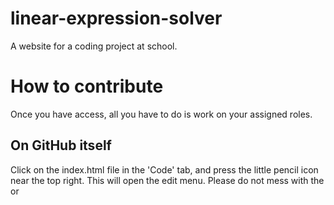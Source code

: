 # linear-expression-solver
A website for a coding project at school.

# How to contribute
Once you have access, all you have to do is work on your assigned roles.

## On GitHub itself
Click on the index.html file in the 'Code' tab, and press the little pencil icon near the top right. This will open the edit menu. Please do not mess with the <link> or <script> tags, as those link the Javascript and CSS. After editing, click on 'Commit Changes...' and add a short summary.

## In your own code editor (Visual Studio Code, Notepad++, etc.) (My preferred method)

Download [GitHub Desktop] (https://desktop.github.com/download). After that, click on the 'Code' *dropdown* in the 'Code' *tab*, where you can simply click 'Open in GitHub Desktop', and once it opens, click on 'Open in external editor' in the app. It will open the repository in your chosen text editor, after which you can edit it. Again, do not change the <link> and <script> tags in the HTML unless you know *exactly* what you're doing.

When you want to publish your changes, go to GitHub Desktop. It will detect what files have been changed. Add a summary, commit, and press 'Push origin'. Note that once you've cloned a repository to GitHub Desktop, you need not clone it again and can just edit, commit, and push origin.
